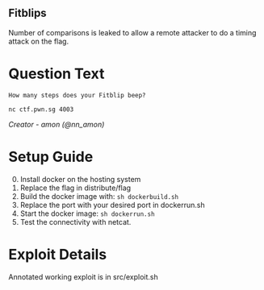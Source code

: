 Fitblips
---------

Number of comparisons is leaked to allow a remote attacker to do a timing
attack on the flag.

# Question Text

```
How many steps does your Fitblip beep?

nc ctf.pwn.sg 4003
```

*Creator -  amon (@nn_amon)*

# Setup Guide

0. Install docker on the hosting system
1. Replace the flag in distribute/flag
2. Build the docker image with: `sh dockerbuild.sh`
3. Replace the port with your desired port in dockerrun.sh
4. Start the docker image: `sh dockerrun.sh`
5. Test the connectivity with netcat.

# Exploit Details

Annotated working exploit is in src/exploit.sh
